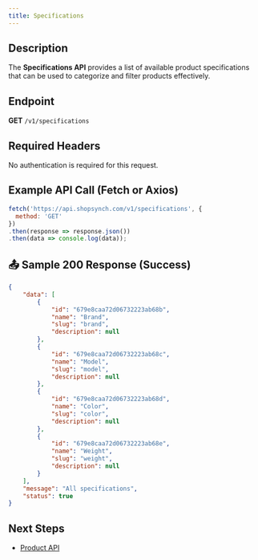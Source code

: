 ```yaml
---
title: Specifications
---
```


##  Description
The **Specifications API** provides a list of available product specifications that can be used to categorize and filter products effectively.

##  Endpoint
**GET** `/v1/specifications`

##  Required Headers
No authentication is required for this request.

##  Example API Call (Fetch or Axios)
```javascript
fetch('https://api.shopsynch.com/v1/specifications', {
  method: 'GET'
})
.then(response => response.json())
.then(data => console.log(data));
```

## 📤 Sample 200 Response (Success)
```json
{
    "data": [
        {
            "id": "679e8caa72d06732223ab68b",
            "name": "Brand",
            "slug": "brand",
            "description": null
        },
        {
            "id": "679e8caa72d06732223ab68c",
            "name": "Model",
            "slug": "model",
            "description": null
        },
        {
            "id": "679e8caa72d06732223ab68d",
            "name": "Color",
            "slug": "color",
            "description": null
        },
        {
            "id": "679e8caa72d06732223ab68e",
            "name": "Weight",
            "slug": "weight",
            "description": null
        }
    ],
    "message": "All specifications",
    "status": true
}
```

##  Next Steps
- [Product API](./product/README.md)
